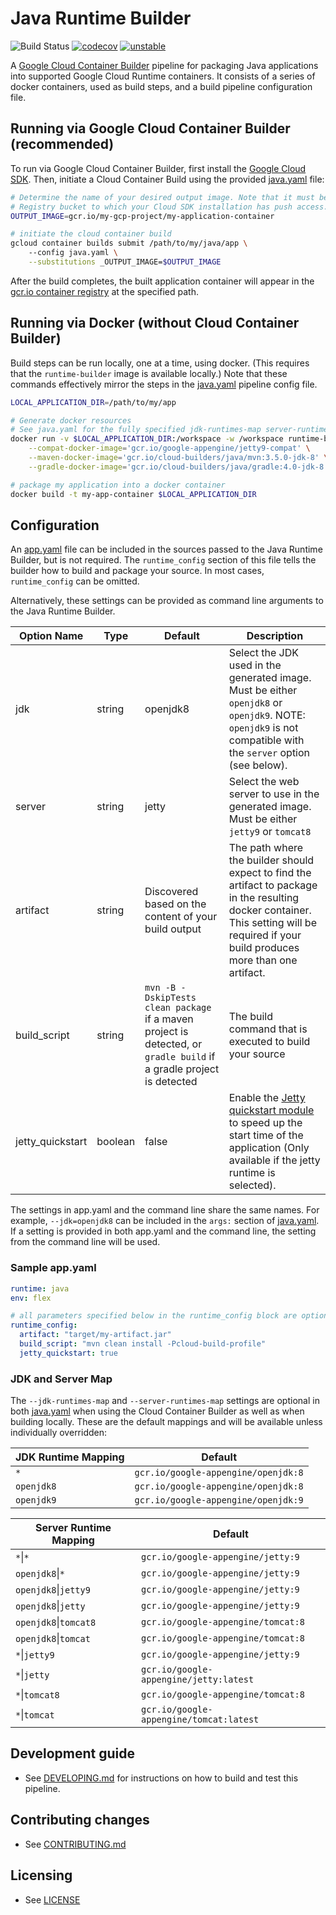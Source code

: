 # Java Runtime Builder

![Build Status](https://storage.googleapis.com/java-runtimes-kokoro-build-badges/runtime-builder-java-master.png)
[![codecov](https://codecov.io/gh/GoogleCloudPlatform/runtime-builder-java/branch/master/graph/badge.svg)](https://codecov.io/gh/GoogleCloudPlatform/runtime-builder-java)
[![unstable](http://badges.github.io/stability-badges/dist/unstable.svg)](http://github.com/badges/stability-badges)

A [Google Cloud Container Builder](https://cloud.google.com/container-builder/docs/) pipeline for 
packaging Java applications into supported Google Cloud Runtime containers. It consists of a series
of docker containers, used as build steps, and a build pipeline configuration file.

## Running via Google Cloud Container Builder (recommended)
To run via Google Cloud Container Builder, first install the
[Google Cloud SDK](https://cloud.google.com/sdk/). Then, initiate a Cloud Container Build using the 
provided [java.yaml](java.yaml) file:
```bash
# Determine the name of your desired output image. Note that it must be a path to a Google Container
# Registry bucket to which your Cloud SDK installation has push access.
OUTPUT_IMAGE=gcr.io/my-gcp-project/my-application-container

# initiate the cloud container build
gcloud container builds submit /path/to/my/java/app \ 
    --config java.yaml \
    --substitutions _OUTPUT_IMAGE=$OUTPUT_IMAGE
```
After the build completes, the built application container will appear in the [gcr.io container 
registry](https://cloud.google.com/container-registry/) at the specified path.

## Running via Docker (without Cloud Container Builder)
Build steps can be run locally, one at a time, using docker. (This requires that the `runtime-builder`
image is available locally.) Note that these commands effectively mirror the steps in the
[java.yaml](java.yaml) pipeline config file.

```bash
LOCAL_APPLICATION_DIR=/path/to/my/app

# Generate docker resources
# See java.yaml for the fully specified jdk-runtimes-map server-runtimes-map args
docker run -v $LOCAL_APPLICATION_DIR:/workspace -w /workspace runtime-builder \
    --compat-docker-image='gcr.io/google-appengine/jetty9-compat' \
    --maven-docker-image='gcr.io/cloud-builders/java/mvn:3.5.0-jdk-8' \
    --gradle-docker-image='gcr.io/cloud-builders/java/gradle:4.0-jdk-8'

# package my application into a docker container
docker build -t my-app-container $LOCAL_APPLICATION_DIR
```

## Configuration
An [app.yaml](https://cloud.google.com/appengine/docs/flexible/java/configuring-your-app-with-app-yaml) 
file can be included in the sources passed to the Java Runtime Builder, but is not required. The 
`runtime_config` section of this file tells the builder how to build and package your source. 
In most cases, `runtime_config` can be omitted.

Alternatively, these settings can be provided as command line arguments to the Java Runtime Builder.  

| Option Name | Type | Default | Description |
|----------|------|---------|-------------|
| jdk | string | openjdk8 | Select the JDK used in the generated image. Must be either `openjdk8` or `openjdk9`. NOTE: `openjdk9` is not compatible with the `server` option (see below).
| server | string | jetty | Select the web server to use in the generated image. Must be either `jetty9` or `tomcat8`
| artifact | string |  Discovered based on the content of your build output | The path where the builder should expect to find the artifact to package in the resulting docker container. This setting will be required if your build produces more than one artifact. 
| build_script | string | `mvn -B -DskipTests clean package` if a maven project is detected, or `gradle build` if a gradle project is detected | The build command that is executed to build your source |
| jetty_quickstart | boolean | false | Enable the [Jetty quickstart module](http://www.eclipse.org/jetty/documentation/9.4.x/quickstart-webapp.html) to speed up the start time of the application (Only available if the jetty runtime is selected).

The settings in app.yaml and the command line share the same names. For example, `--jdk=openjdk8`
can be included in the `args:` section of [java.yaml](java.yaml). If a setting is provided in both
app.yaml and the command line, the setting from the command line will be used.
### Sample app.yaml
```yaml
runtime: java
env: flex

# all parameters specified below in the runtime_config block are optional
runtime_config:
  artifact: "target/my-artifact.jar"
  build_script: "mvn clean install -Pcloud-build-profile"
  jetty_quickstart: true
```
### JDK and Server Map

The `--jdk-runtimes-map` and `--server-runtimes-map` settings are optional in both
[java.yaml](java.yaml) when using the Cloud Container Builder as well as when building locally.
These are the default mappings and will be available unless individually overridden:

| JDK Runtime Mapping | Default |
|-----------------|-------------|
|`*`| `gcr.io/google-appengine/openjdk:8`|
|`openjdk8`|`gcr.io/google-appengine/openjdk:8`|
|`openjdk9`|`gcr.io/google-appengine/openjdk:9`|

| Server Runtime Mapping | Default |
|-----------------|-------------|
|`*`&#124;`*`|`gcr.io/google-appengine/jetty:9`|
|`openjdk8`&#124;`*`|`gcr.io/google-appengine/jetty:9`|
|`openjdk8`&#124;`jetty9`|`gcr.io/google-appengine/jetty:9`|
|`openjdk8`&#124;`jetty`|`gcr.io/google-appengine/jetty:9`|
|`openjdk8`&#124;`tomcat8`|`gcr.io/google-appengine/tomcat:8`|
|`openjdk8`&#124;`tomcat`|`gcr.io/google-appengine/tomcat:8`|
|`*`&#124;`jetty9`|`gcr.io/google-appengine/jetty:9`|
|`*`&#124;`jetty`|`gcr.io/google-appengine/jetty:latest`|
|`*`&#124;`tomcat8`|`gcr.io/google-appengine/tomcat:8`|
|`*`&#124;`tomcat`|`gcr.io/google-appengine/tomcat:latest`|

## Development guide
* See [DEVELOPING.md](DEVELOPING.md) for instructions on how to build and test this pipeline.

## Contributing changes

* See [CONTRIBUTING.md](CONTRIBUTING.md)

## Licensing

* See [LICENSE](LICENSE)
